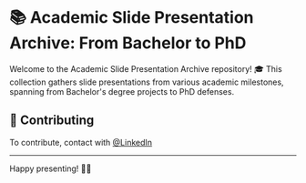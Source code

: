 # 📚 Academic Slide Presentation Archive: From Bachelor to PhD

Welcome to the Academic Slide Presentation Archive repository! 🎓 This collection gathers slide presentations from various academic milestones, spanning from Bachelor's degree projects to PhD defenses.

## 🤝 Contributing

To contribute, contact with [@LinkedIn](https://ir.linkedin.com/in/fereshteh-noroozi-a90886118?original_referer=https%3A%2F%2Fwww.google.com%2F) 

---

Happy presenting! 🎉🔬
